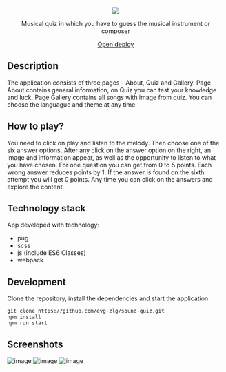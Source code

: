 <div align="center">
 <a href="https://evg-zlg.github.io/sound-quiz/songbird/dist/" target="_blank">
  <img src="https://user-images.githubusercontent.com/85534817/222067651-53c333f5-a0f2-4cf7-aef3-5f093b91dcad.png" />
 </a>
 <p>Musical quiz in which you have to guess the musical instrument or composer</p>
 <a href="https://evg-zlg.github.io/sound-quiz/songbird/dist/" target="_blank"> Open deploy </a>
</div>

## Description
The application consists of three pages - About, Quiz and Gallery.
Page About contains general information, on Quiz you can test your knowledge and luck. 
Page Gallery contains all songs with image from quiz.
You can choose the languague and theme at any time. 

## How to play?
You need to click on play and listen to the melody.
Then choose one of the six answer options.
After any click on the answer option on the right, an image and information appear, as well as the opportunity to listen to what you have chosen.
For one question you can get from 0 to 5 points.
Each wrong answer reduces points by 1.
If the answer is found on the sixth attempt you will get 0 points.
Any time you can click on the answers and explore the content.

## Technology stack
App developed with technology: 
- pug
- scss
- js (include ES6 Classes)
- webpack

## Development
Clone the repository, install the dependencies and start the application
```
git clone https://github.com/evg-zlg/sound-quiz.git
npm install
npm run start
```

## Screenshots
![image](https://user-images.githubusercontent.com/85534817/222071766-8e98a1b8-8c79-4605-a7cd-544e31acfcd9.png)
![image](https://user-images.githubusercontent.com/85534817/222071442-34c95126-3d97-4e43-80d8-9380da16a6f3.png)
![image](https://user-images.githubusercontent.com/85534817/222071558-68cd9f97-e3c3-4826-8262-d1fc740ad813.png)


